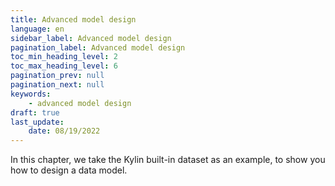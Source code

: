 ```yaml
---
title: Advanced model design
language: en
sidebar_label: Advanced model design
pagination_label: Advanced model design
toc_min_heading_level: 2
toc_max_heading_level: 6
pagination_prev: null
pagination_next: null
keywords:
    - advanced model design
draft: true
last_update:
    date: 08/19/2022
---
```


In this chapter, we take the Kylin built-in dataset as an example, to show you how to design a data model.
